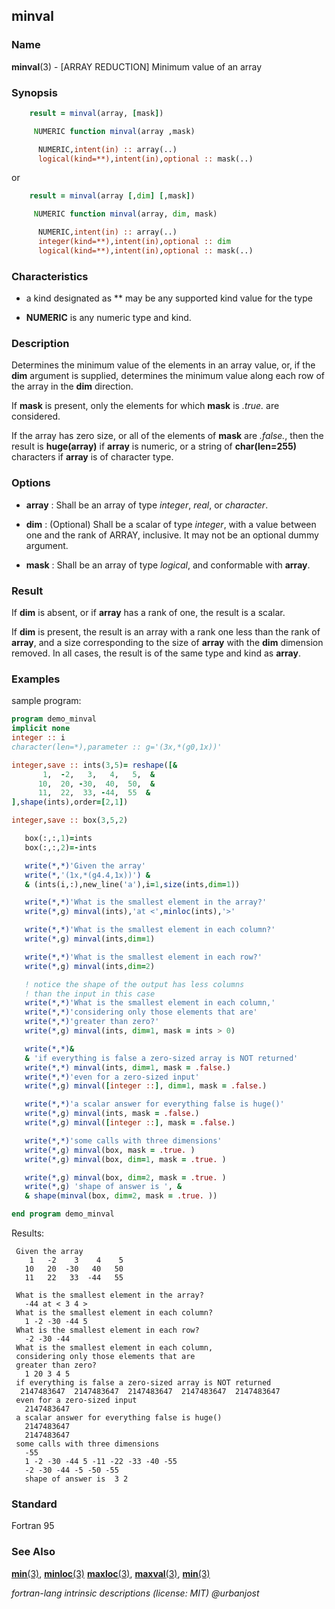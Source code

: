 ## minval

### **Name**

**minval**(3) - \[ARRAY REDUCTION\] Minimum value of an array

### **Synopsis**
```fortran
    result = minval(array, [mask])
```
```fortran
     NUMERIC function minval(array ,mask)

      NUMERIC,intent(in) :: array(..)
      logical(kind=**),intent(in),optional :: mask(..)
```
  or
```fortran
    result = minval(array [,dim] [,mask])
```
```fortran
     NUMERIC function minval(array, dim, mask)

      NUMERIC,intent(in) :: array(..)
      integer(kind=**),intent(in),optional :: dim
      logical(kind=**),intent(in),optional :: mask(..)
```
### **Characteristics**

 - a kind designated as ** may be any supported kind value for the type

 - **NUMERIC** is any numeric type and kind.

### **Description**

  Determines the minimum value of the elements in an array value, or,
  if the **dim** argument is supplied, determines the minimum value
  along each row of the array in the **dim** direction.

  If **mask** is present, only the elements for which **mask** is
  _.true._ are considered.

  If the array has zero size, or all of the elements of **mask**
  are _.false._, then the result is **huge(array)** if **array** is
  numeric, or a string of **char(len=255)** characters if **array**
  is of character type.

### **Options**

- **array**
  : Shall be an array of type _integer_, _real_, or _character_.

- **dim**
  : (Optional) Shall be a scalar of type _integer_, with a value between
  one and the rank of ARRAY, inclusive. It may not be an optional
  dummy argument.

- **mask**
  : Shall be an array of type _logical_, and conformable with **array**.

### **Result**

If **dim** is absent, or if **array** has a rank of one, the result is a scalar.

If **dim** is present, the result is an array with a rank one less than the
rank of **array**, and a size corresponding to the size of **array** with the
**dim** dimension removed. In all cases, the result is of the same type and
kind as **array**.

### **Examples**

sample program:
```fortran
program demo_minval
implicit none
integer :: i
character(len=*),parameter :: g='(3x,*(g0,1x))'

integer,save :: ints(3,5)= reshape([&
       1,  -2,   3,   4,   5,  &
      10,  20, -30,  40,  50,  &
      11,  22,  33, -44,  55  &
],shape(ints),order=[2,1])

integer,save :: box(3,5,2)

   box(:,:,1)=ints
   box(:,:,2)=-ints

   write(*,*)'Given the array'
   write(*,'(1x,*(g4.4,1x))') &
   & (ints(i,:),new_line('a'),i=1,size(ints,dim=1))

   write(*,*)'What is the smallest element in the array?'
   write(*,g) minval(ints),'at <',minloc(ints),'>'

   write(*,*)'What is the smallest element in each column?'
   write(*,g) minval(ints,dim=1)

   write(*,*)'What is the smallest element in each row?'
   write(*,g) minval(ints,dim=2)

   ! notice the shape of the output has less columns
   ! than the input in this case
   write(*,*)'What is the smallest element in each column,'
   write(*,*)'considering only those elements that are'
   write(*,*)'greater than zero?'
   write(*,g) minval(ints, dim=1, mask = ints > 0)

   write(*,*)&
   & 'if everything is false a zero-sized array is NOT returned'
   write(*,*) minval(ints, dim=1, mask = .false.)
   write(*,*)'even for a zero-sized input'
   write(*,g) minval([integer ::], dim=1, mask = .false.)

   write(*,*)'a scalar answer for everything false is huge()'
   write(*,g) minval(ints, mask = .false.)
   write(*,g) minval([integer ::], mask = .false.)

   write(*,*)'some calls with three dimensions'
   write(*,g) minval(box, mask = .true. )
   write(*,g) minval(box, dim=1, mask = .true. )

   write(*,g) minval(box, dim=2, mask = .true. )
   write(*,g) 'shape of answer is ', &
   & shape(minval(box, dim=2, mask = .true. ))

end program demo_minval
```
Results:
```text
 Given the array
    1   -2    3    4    5
   10   20  -30   40   50
   11   22   33  -44   55

 What is the smallest element in the array?
   -44 at < 3 4 >
 What is the smallest element in each column?
   1 -2 -30 -44 5
 What is the smallest element in each row?
   -2 -30 -44
 What is the smallest element in each column,
 considering only those elements that are
 greater than zero?
   1 20 3 4 5
 if everything is false a zero-sized array is NOT returned
  2147483647  2147483647  2147483647  2147483647  2147483647
 even for a zero-sized input
   2147483647
 a scalar answer for everything false is huge()
   2147483647
   2147483647
 some calls with three dimensions
   -55
   1 -2 -30 -44 5 -11 -22 -33 -40 -55
   -2 -30 -44 -5 -50 -55
   shape of answer is  3 2
```
### **Standard**

Fortran 95

### **See Also**

[**min**(3)](#min),
[**minloc**(3)](#minloc)
[**maxloc**(3)](#maxloc),
[**maxval**(3)](#maxval),
[**min**(3)](#min)

 _fortran-lang intrinsic descriptions (license: MIT) \@urbanjost_
